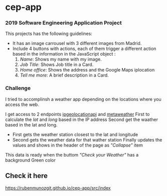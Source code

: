 # cep-app

### 2019 Software Engineering Application Project

This projects has the following guidelines:
- It has an image carrousel with 3 different images from Madrid.
- Include 4 buttons with actions, each of them trigger a different action based in the information in the JavaScript object :
  1. *Name*: Shows my name with my image.
  2. *Job Title*: Shows Job title in a Card.
  3. *Home office*: Shows the address and the Google Maps iplocation
  4. *Tell me more*: A brief description in a Card.

### Challenge

I tried to accomplinsh a weather app depending on the locations where you access the web.

I  get access to 2 endpoints [ipgeolocationapi](https://www.ipgeolocationapi.com) and [metaweather](https://www.metaweather.com)
First to calculate the *lat* and *long* based in the IP address
Second get the waather based in the lat and long.
  - First gets the weather station closest to the lat and longitude
  - Second gets the weather data for that wather station
Finally updates the values and shows in the header of the page as *"Collapse"* item

This data is ready when the buttom *"Check your Weather"* has a background Green color

## Check it here
https://rubenmunozgit.github.io/cep-app/src/index
